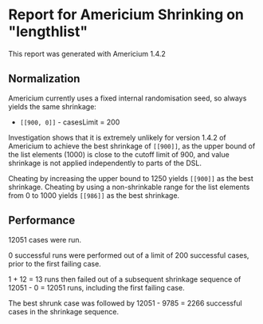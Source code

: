 # Report for Americium Shrinking on "lengthlist"

This report was generated with Americium 1.4.2

## Normalization

Americium currently uses a fixed internal randomisation seed, so always yields the same shrinkage:

* ``[[900, 0]]`` - casesLimit = 200

Investigation shows that it is extremely unlikely for version 1.4.2 of Americium to achieve the best shrinkage of ``[[900]]``, as the upper bound of the list elements (1000) is close to the cutoff limit of 900, and value shrinkage is not applied independently to parts of the DSL.

Cheating by increasing the upper bound to 1250 yields ``[[900]]`` as the best shrinkage.
Cheating by using a non-shrinkable range for the list elements from 0 to 1000 yields ``[[986]]`` as the best shrinkage.

## Performance

12051 cases were run.

0 successful runs were performed out of a limit of 200 successful cases, prior to the first failing case.

1 + 12 = 13 runs then failed out of a subsequent shrinkage sequence of 12051 - 0 = 12051 runs, including the first failing case.

The best shrunk case was followed by 12051 - 9785 = 2266 successful cases in the shrinkage sequence.


